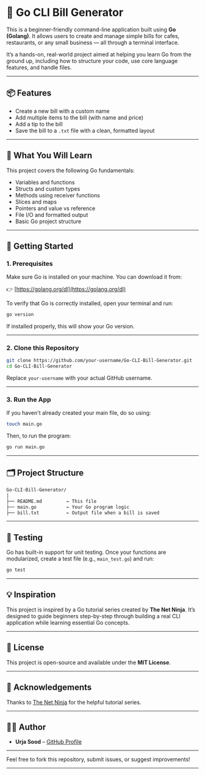 # 🧾 Go CLI Bill Generator

This is a beginner-friendly command-line application built using **Go (Golang)**. It allows users to create and manage simple bills for cafes, restaurants, or any small business — all through a terminal interface.

It’s a hands-on, real-world project aimed at helping you learn Go from the ground up, including how to structure your code, use core language features, and handle files.

---

## 📦 Features

* Create a new bill with a custom name
* Add multiple items to the bill (with name and price)
* Add a tip to the bill
* Save the bill to a `.txt` file with a clean, formatted layout

---

## 🧠 What You Will Learn

This project covers the following Go fundamentals:

* Variables and functions
* Structs and custom types
* Methods using receiver functions
* Slices and maps
* Pointers and value vs reference
* File I/O and formatted output
* Basic Go project structure

---

## 🚀 Getting Started

### 1. Prerequisites

Make sure Go is installed on your machine. You can download it from:

👉 [https://golang.org/dl](https://golang.org/dl)

To verify that Go is correctly installed, open your terminal and run:

```bash
go version
```

If installed properly, this will show your Go version.

---

### 2. Clone this Repository

```bash
git clone https://github.com/your-username/Go-CLI-Bill-Generator.git
cd Go-CLI-Bill-Generator
```

Replace `your-username` with your actual GitHub username.

---

### 3. Run the App

If you haven't already created your main file, do so using:

```bash
touch main.go
```

Then, to run the program:

```bash
go run main.go
```

---

## 🗂 Project Structure

```bash
Go-CLI-Bill-Generator/
│
├── README.md         ← This file  
├── main.go           ← Your Go program logic  
├── bill.txt          ← Output file when a bill is saved  
```

---

## 🧪 Testing

Go has built-in support for unit testing. Once your functions are modularized, create a test file (e.g., `main_test.go`) and run:

```bash
go test
```

---

## 💡 Inspiration

This project is inspired by a Go tutorial series created by **The Net Ninja**. It’s designed to guide beginners step-by-step through building a real CLI application while learning essential Go concepts.

---

## 📜 License

This project is open-source and available under the **MIT License**.

---

## 🙌 Acknowledgements

Thanks to [The Net Ninja](https://netninja.dev) for the helpful tutorial series.

---

## 👨‍💻 Author

* **Urja Sood** – [GitHub Profile](https://github.com/soodurja)

---

Feel free to fork this repository, submit issues, or suggest improvements!

---
